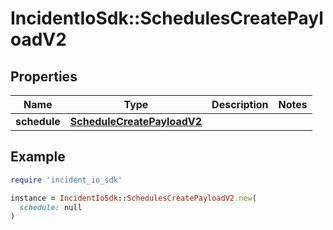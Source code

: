 # IncidentIoSdk::SchedulesCreatePayloadV2

## Properties

| Name | Type | Description | Notes |
| ---- | ---- | ----------- | ----- |
| **schedule** | [**ScheduleCreatePayloadV2**](ScheduleCreatePayloadV2.md) |  |  |

## Example

```ruby
require 'incident_io_sdk'

instance = IncidentIoSdk::SchedulesCreatePayloadV2.new(
  schedule: null
)
```

